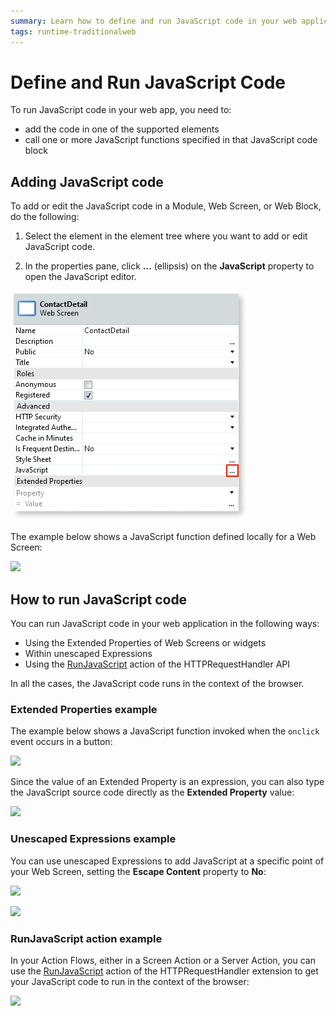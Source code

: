 ```yaml
---
summary: Learn how to define and run JavaScript code in your web application.
tags: runtime-traditionalweb
---
```


# Define and Run JavaScript Code

To run JavaScript code in your web app, you need to:

* add the code in one of the supported elements
* call one or more JavaScript functions specified in that JavaScript code block

## Adding JavaScript code

To add or edit the JavaScript code in a Module, Web Screen, or Web Block, do the following:

1. Select the element in the element tree where you want to add or edit JavaScript code.

1. In the properties pane, click **...** (ellipsis) on the **JavaScript** property to open the JavaScript editor.

![](images/run-js-code-4-ss.png)

The example below shows a JavaScript function defined locally for a Web Screen:

![](images/run-js-code-2.png)

## How to run JavaScript code

You can run JavaScript code in your web application in the following ways:

* Using the Extended Properties of Web Screens or widgets
* Within unescaped Expressions
* Using the [RunJavaScript](../../../ref/apis/auto/httprequesthandler-api.final.md#RunJavaScript) action of the HTTPRequestHandler API

In all the cases, the JavaScript code runs in the context of the browser.

### Extended Properties example

The example below shows a JavaScript function invoked when the `onclick` event occurs in a button:

![](images/run-js-code-1.png)

Since the value of an Extended Property is an expression, you can also type the JavaScript source code directly as the **Extended Property** value:

![](images/run-js-code-6.png)

### Unescaped Expressions example

You can use unescaped Expressions to add JavaScript at a specific point of your Web Screen, setting the **Escape Content** property to **No**:

![](images/run-js-code-7.png)

![](images/run-js-code-5.png)

### RunJavaScript action example

In your Action Flows, either in a Screen Action or a Server Action, you can use the [RunJavaScript](../../../ref/apis/auto/httprequesthandler-api.final.md#RunJavaScript) action of the HTTPRequestHandler extension to get your JavaScript code to run in the context of the browser:

![](images/run-js-code-3.png)
